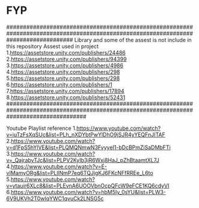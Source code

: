 # FYP


####################################################################################################################################
Library and some of the assest is not include in this repository 
Assest used in project 
1.https://assetstore.unity.com/publishers/24486
2.https://assetstore.unity.com/publishers/94399
3.https://assetstore.unity.com/publishers/4986
4.https://assetstore.unity.com/publishers/298
5.https://assetstore.unity.com/publishers/298
6.https://assetstore.unity.com/publishers/1
7.https://assetstore.unity.com/publishers/17894
8.https://assetstore.unity.com/publishers/52431
########################################################################################################################################

Youtube Playlist reference
1.https://www.youtube.com/watch?v=iuTzFsXqSUc&list=PLh_nXDYbtPwYlDhO9jSJR4yYEQFnJITAF
2.https://www.youtube.com/watch?v=d1FpS5hYlVE&list=PLQMQNmwN3FvyyeI1-bDcBPmZiSaDMbFTi
3.https://www.youtube.com/watch?v=_QajrabyTJc&list=PLPV2KyIb3jR6Wxj8HaJ_pZhBtaamtXL7J
4.https://www.youtube.com/watch?v=E-vIMamyORg&list=PLllNmP7eq6TQJjgKJ6FKcNFfRREe_L6to
5.https://www.youtube.com/watch?v=ytauir6XLc8&list=PLEvnA6UOOVbnOcpQFcW9eFCE1KQ6cdyVI
6.https://www.youtube.com/watch?v=hbM5Iy_0sYU&list=PLW3-6V9UKVh2T0wIqYWC1qvuCk2LNSG5c

